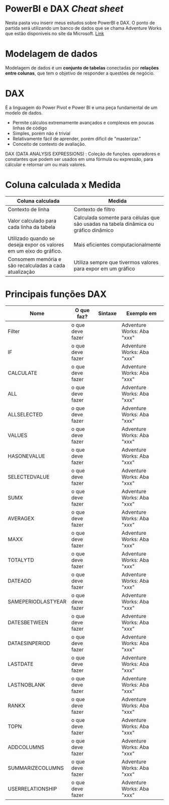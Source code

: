 
# PowerBI e DAX *Cheat sheet*
<p> Nesta pasta vou inserir meus estudos sobre PowerBI e DAX. O ponto de partida será utilizando um banco de dados que se chama Adventure Works que estão disponiveis
	no site da Microsoft. <a href="https://www.microsoft.com/en-us/download/details.aspx?id=49502">Link</a></p>


# Modelagem de dados

Modelagem de dados é um **conjunto de tabelas** conectadas por **relações entre colunas**, que tem o objetivo de responder a questões de negócio.

# DAX 

É a linguagem do Power Pivot e Power BI  e uma peça fundamental de um modelo de dados.

 - Permite cálculos extremamente avançados e complexos em poucas linhas de código
 - Simples, porém não é trivial
 - Relativamente fácil de aprender, porém dificil de "masterizar."
 - Conceito de contexto de avaliação.

DAX (DATA ANALYSIS EXPRESSIONS) : Coleção de funções. operadores e constantes que podem ser usados em uma fórmula ou expressão, para cálcular e retornar um ou mais valores.

# Coluna calculada x Medida
| Coluna calculada | Medida |
|--|--|
|Contexto de linha  | Contexto de filtro |
|Valor calculado para cada linha da tabela  | Calculada somente para células que são usadas na tabela dinâmica ou gráfico dinâmico |
|Utilizado quando se deseja expor os valores em um eixo do gráfico.  | Mais eficientes computacionalmente |
|Consomem memória e são recalculadas a cada atualização | Utiliza sempre que tivermos valores para expor em um gráfico |

# Principais funções DAX
| Nome| O que faz? | Sintaxe | Exemplo em
|--|--|--|--|
|Filter| o que deve fazer | |Adventure Works: Aba "xxx"
|IF| o que deve fazer | |Adventure Works: Aba "xxx"
|CALCULATE| o que deve fazer | |Adventure Works: Aba "xxx"
|ALL| o que deve fazer | |Adventure Works: Aba "xxx"
|ALLSELECTED| o que deve fazer | |Adventure Works: Aba "xxx"
|VALUES| o que deve fazer | |Adventure Works: Aba "xxx"
|HASONEVALUE| o que deve fazer | |Adventure Works: Aba "xxx"
|SELECTEDVALUE| o que deve fazer | |Adventure Works: Aba "xxx"
|SUMX| o que deve fazer | |Adventure Works: Aba "xxx"
|AVERAGEX| o que deve fazer | |Adventure Works: Aba "xxx"
|MAXX| o que deve fazer | |Adventure Works: Aba "xxx"
|TOTALYTD| o que deve fazer | |Adventure Works: Aba "xxx"
|DATEADD| o que deve fazer | |Adventure Works: Aba "xxx"
|SAMEPERIODLASTYEAR| o que deve fazer | |Adventure Works: Aba "xxx"
|DATESBETWEEN| o que deve fazer | |Adventure Works: Aba "xxx"
|DATAESINPERIOD| o que deve fazer | |Adventure Works: Aba "xxx"
|LASTDATE| o que deve fazer | |Adventure Works: Aba "xxx"
|LASTNOBLANK| o que deve fazer | |Adventure Works: Aba "xxx"
|RANKX| o que deve fazer | |Adventure Works: Aba "xxx"
|TOPN| o que deve fazer | |Adventure Works: Aba "xxx"
|ADDCOLUMNS| o que deve fazer | |Adventure Works: Aba "xxx"
|SUMMARIZECOLUMNS| o que deve fazer | |Adventure Works: Aba "xxx"
|USERRELATIONSHIP| o que deve fazer | |Adventure Works: Aba "xxx"

